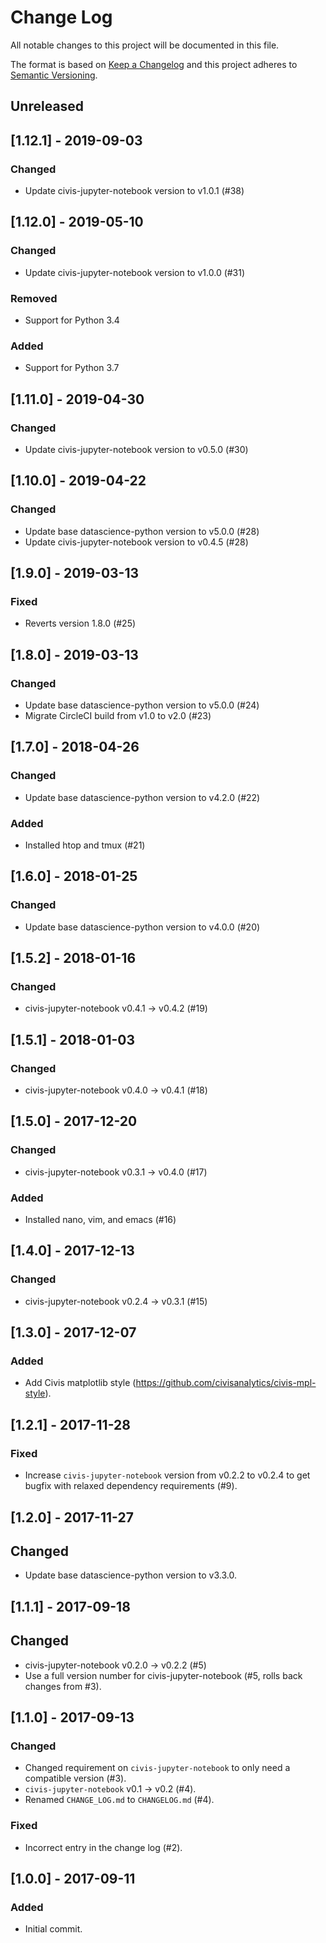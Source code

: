 # Change Log
All notable changes to this project will be documented in this file.

The format is based on [Keep a Changelog](http://keepachangelog.com/)
and this project adheres to [Semantic Versioning](http://semver.org/).

## Unreleased

## [1.12.1] - 2019-09-03
### Changed
- Update civis-jupyter-notebook version to v1.0.1 (#38)

## [1.12.0] - 2019-05-10
### Changed
- Update civis-jupyter-notebook version to v1.0.0 (#31)

### Removed
- Support for Python 3.4

### Added
- Support for Python 3.7

## [1.11.0] - 2019-04-30
### Changed
- Update civis-jupyter-notebook version to v0.5.0 (#30)

## [1.10.0] - 2019-04-22
### Changed
- Update base datascience-python version to v5.0.0 (#28)
- Update civis-jupyter-notebook version to v0.4.5 (#28)

## [1.9.0] - 2019-03-13
### Fixed
- Reverts version 1.8.0 (#25)

## [1.8.0] - 2019-03-13
### Changed
- Update base datascience-python version to v5.0.0 (#24)
- Migrate CircleCI build from v1.0 to v2.0 (#23)

## [1.7.0] - 2018-04-26
### Changed
- Update base datascience-python version to v4.2.0 (#22)

### Added
- Installed htop and tmux (#21)

## [1.6.0] - 2018-01-25
### Changed
- Update base datascience-python version to v4.0.0 (#20)

## [1.5.2] - 2018-01-16

### Changed
- civis-jupyter-notebook v0.4.1 -> v0.4.2 (#19)

## [1.5.1] - 2018-01-03

### Changed
- civis-jupyter-notebook v0.4.0 -> v0.4.1 (#18)

## [1.5.0] - 2017-12-20

### Changed
- civis-jupyter-notebook v0.3.1 -> v0.4.0 (#17)

### Added
- Installed nano, vim, and emacs (#16)

## [1.4.0] - 2017-12-13

### Changed
- civis-jupyter-notebook v0.2.4 -> v0.3.1 (#15)

## [1.3.0] - 2017-12-07

### Added
- Add Civis matplotlib style (https://github.com/civisanalytics/civis-mpl-style).

## [1.2.1] - 2017-11-28

### Fixed
- Increase ``civis-jupyter-notebook`` version from v0.2.2 to v0.2.4 to get bugfix with relaxed dependency requirements (#9).

## [1.2.0] - 2017-11-27

## Changed
- Update base datascience-python version to v3.3.0.

## [1.1.1] - 2017-09-18

## Changed
- civis-jupyter-notebook v0.2.0 -> v0.2.2 (#5)
- Use a full version number for civis-jupyter-notebook (#5, rolls back changes from #3).

## [1.1.0] - 2017-09-13

### Changed
- Changed requirement on `civis-jupyter-notebook` to only need a compatible version (#3).
- `civis-jupyter-notebook` v0.1 -> v0.2 (#4).
- Renamed `CHANGE_LOG.md` to `CHANGELOG.md` (#4).

### Fixed
- Incorrect entry in the change log (#2).

## [1.0.0] - 2017-09-11

### Added
- Initial commit.
